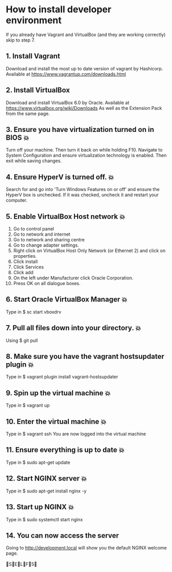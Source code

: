 # How to install developer environment
If you already have Vagrant and VirtualBox (and they are working correctly) skip to step 7.
## 1. Install Vagrant
Download and install the most up to date version of vagrant by Hashicorp.
Available at https://www.vagrantup.com/downloads.html

## 2. Install VirtualBox
Download and install VirtualBox 6.0 by Oracle.
Available at https://www.virtualbox.org/wiki/Downloads
As well as the Extension Pack from the same page.

## 3. Ensure you have virtualization turned on in BIOS :collision:
Turn off your machine. Then turn it back on while holding F10. Navigate to System Configuration and ensure virtualization technology is enabled. Then exit while saving changes.

## 4. Ensure HyperV is turned off. :collision:
Search for and go into 'Turn Windows Features on or off' and ensure the HyperV box is unchecked. If it was checked, uncheck it and restart your computer.

## 5. Enable VirtualBox Host network :collision:
 1. Go to control panel
 2. Go to network and internet
 3. Go to network and sharing centre
 4. Go to change adapter settings.
 5. Right click on VirtualBox Host Only Network (or Ethernet 2) and click on properties.
 6. Click install
 7. Click Services
 8. Click add
 9. On the left under Manufacturer click Oracle Corporation.
 10. Press OK on all dialogue boxes.

## 6. Start Oracle VirtualBox Manager :collision:
Type in $ sc start vboxdrv

## 7. Pull all files down into your directory. :collision:
Using $ git pull

## 8. Make sure you have the vagrant hostsupdater plugin :collision:
Type in $ vagrant plugin install vagrant-hostsupdater

## 9. Spin up the virtual machine :collision:
Type in $ vagrant up

## 10. Enter the virtual machine :collision:
Type in $ vagrant ssh
You are now logged into the virtual machine

## 11. Ensure everything is up to date :collision:
Type in $ sudo apt-get update

## 12. Start NGINX server :collision:
Type in $ sudo apt-get install nginx -y

## 13. Start up NGINX :collision:
Type in $ sudo systemctl start nginx

## 14. You can now access the server
Going to http://development.local will show you the default NGINX welcome page.
  <br />  
  :pray:S:pray:E:pray:L:pray:F:pray:5:pray:
